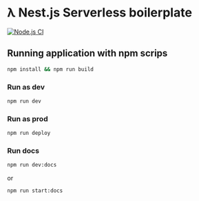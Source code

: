 # λ Nest.js Serverless boilerplate

[![Node.js CI](https://github.com/hebertcisco/nestjs-serverless-boilerplate/actions/workflows/build-and-test.yml/badge.svg)](https://github.com/hebertcisco/nestjs-serverless-boilerplate/actions/workflows/build-and-test.yml)

## Running application with npm scrips

```sh
npm install && npm run build
```

### Run as dev

```sh
npm run dev
```

### Run as prod

```sh
npm run deploy
```

### Run docs

```sh
npm run dev:docs
```

or

```sh
npm run start:docs
```
